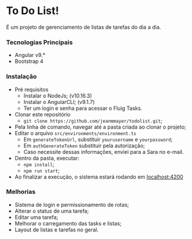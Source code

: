 # To Do List!

É um projeto de gerenciamento de listas de tarefas do dia a dia.

### Tecnologias Principais

  - Angular v9.*
  - Bootstrap 4

### Instalação
  - Pré requisitos
     - Instalar o NodeJs; (v10.16.3)
     - Instalar o AngularCLI; (v9.1.7)
     - Ter um login e senha para acessar o Fluig Tasks.
  - Clonar este repositório
      - `git clone https://github.com/jeanmmayer/todolist.git`;
  - Pela linha de comando, navegar até a pasta criada ao clonar o projeto;
  - Editar o arquivo `src/environments/environment.ts`
    - Em `generateTokenUrl`, substituir `yourusername` e `yourpassword`;
    - Em `authGenerateToken` substituir pela autorização;
    - Caso necessite dessas informações, enviei para a Sara no e-mail.
  - Dentro da pasta, executar:
    - `npm install`;
    - `npm run start`;
  - Ao finalizar a execução, o sistema estará rodando em [localhost:4200](http://localhost:4200)

  ### Melhorias
   - Sistema de login e permissionamento de rotas;
   - Alterar o status de uma tarefa;
   - Editar uma tarefa;
   - Melhorar o carregamento das tasks e listas;
   - Layout de listas e tarefas no geral.